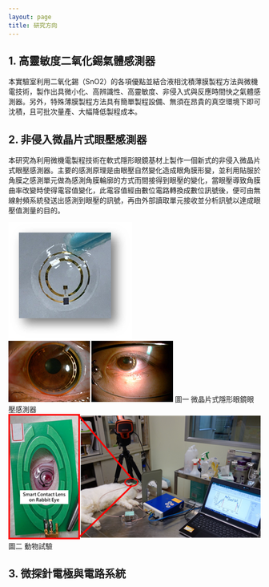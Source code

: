 ```yaml
---
layout: page
title: 研究方向
---
```


## 1. 高靈敏度二氧化錫氣體感測器

本實驗室利用二氧化錫（SnO2）的各項優點並結合液相沈積薄膜製程方法與微機電技術，製作出具微小化、高辨識性、高靈敏度、非侵入式與反應時間快之氣體感測器。另外，特殊薄膜製程方法具有簡單製程設備、無須在昂貴的真空環境下即可沈積，且可批次量產、大幅降低製程成本。

## 2. 非侵入微晶片式眼壓感測器

本研究為利用微機電製程技術在軟式隱形眼鏡基材上製作一個新式的非侵入微晶片式眼壓感測器。主要的感測原理是由眼壓自然變化造成眼角膜形變，並利用貼服於角膜之感測單元做為感測角膜輪廓的方式而間接得到眼壓的變化，當眼壓導致角膜曲率改變時使得電容值變化，此電容值經由數位電路轉換成數位訊號後，便可由無線射頻系統發送出感測到眼壓的訊號，再由外部讀取單元接收並分析訊號以達成眼壓值測量的目的。

<div class="d-flex flex-column align-items-center">
    <img src="2-1.png"/>
    <img src="2-2.png"/>
    圖一 微晶片式隱形眼鏡眼壓感測器
    <img src="2-3.png" class="mt-5"/>
    圖二 動物試驗
</div>

## 3. 微探針電極與電路系統
